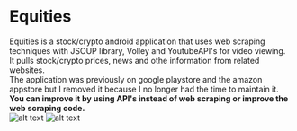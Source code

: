 # Equities
Equities is a stock/crypto android application that uses web scraping techniques with JSOUP library, Volley and YoutubeAPI's for video viewing.
<br>
It pulls stock/crypto prices, news and othe information from related websites.
<br>
The application was previously on google playstore and the amazon appstore but I removed it because I no longer had the time to maintain it.
<br>
<b>You can improve it by using API's instead of web scraping or improve the web scraping code.</b>
<br>
![alt text](https://github.com/Juliansmulian/Aequities/blob/master/app/src/main/res/drawable/banner_ae.png?raw=true)
![alt text](https://github.com/Juliansmulian/Aequities/blob/master/app/src/main/res/drawable/test_image.png?raw=true)
